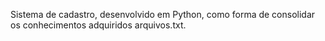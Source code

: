 Sistema de cadastro, desenvolvido em Python, como forma de consolidar os conhecimentos adquiridos arquivos.txt.
